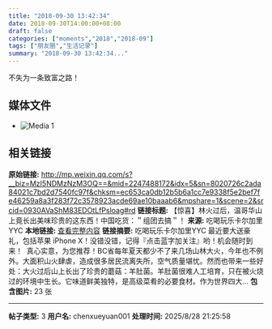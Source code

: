 ```yaml
---
title: "2018-09-30 13:42:34"
date: 2018-09-30T14:00:00+08:00
draft: false
categories: ["moments","2018","2018-09"]
tags: ["朋友圈","生活记录"]
summary: "2018-09-30 13:42:34..."
---
```


不失为一条致富之路！

## 媒体文件

- ![Media 1](/Moments/photos/2018-09-30/201809301342340.jpg)

## 相关链接

**原始链接:** http://mp.weixin.qq.com/s?__biz=MzI5NDMzNzM3OQ==&mid=2247488172&idx=5&sn=8020726c2ada84021c7bd2d7540fc97f&chksm=ec653ca0db12b5b6a1cc7e9338f5e2bef7fe46259a8a3f283f72c3578923acde69ae10baaab6&mpshare=1&scene=2&srcid=0930AVaShM83EDOtLfPsloag#rd
**链接标题:** 【惊喜】林火过后，温哥华山上竟长出美味珍贵的这东西！中国吃货：＂组团去搞＂！
**来源:** 吃喝玩乐卡尔加里YYC
**本地链接:** [查看完整内容](/link_content/2018/09/2018-09-30-4/link_content/)
**链接摘要:** 吃喝玩乐卡尔加里YYC 最近要大送豪礼，包括苹果 iPhone X！没错没错，记得『点击蓝字加关注』哟！机会随时到来！  真心实意，为您推荐！BC省每年夏天都少不了来几场山林大火，今年也不例外。大面积山火肆虐，造成很多居民流离失所，空气质量堪忧。然而也带来一些好处：大火过后山上长出了珍贵的蘑菇：羊肚菌。羊肚菌很难人工培育，只在被火烧过的环境中生长。它味道鲜美独特，是高级菜肴的必要食材。作为世界四大...
**包含图片:** 23 张

---

**帖子类型:** 3
**用户名:** chenxueyuan001
**处理时间:** 2025/8/28 21:25:58